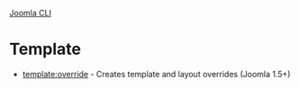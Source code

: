 [Joomla CLI](../index.md)
# Template

- [template:override](override.md) - Creates template and layout overrides (Joomla 1.5+)
